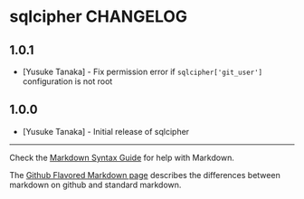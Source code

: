 sqlcipher CHANGELOG
===================

1.0.1
-----
- [Yusuke Tanaka] - Fix permission error if `sqlcipher['git_user']` configuration is not root

1.0.0
-----
- [Yusuke Tanaka] - Initial release of sqlcipher

- - -
Check the [Markdown Syntax Guide](http://daringfireball.net/projects/markdown/syntax) for help with Markdown.

The [Github Flavored Markdown page](http://github.github.com/github-flavored-markdown/) describes the differences between markdown on github and standard markdown.
